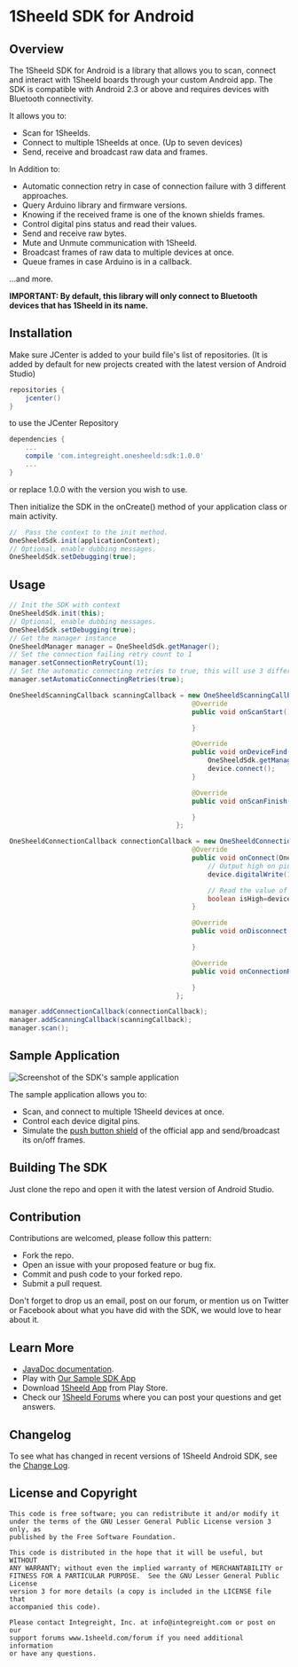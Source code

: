 # 1Sheeld SDK for Android #

## Overview ##

The 1Sheeld SDK for Android is a library that allows you to scan, connect and interact with 1Sheeld boards through your custom Android app. The SDK is compatible with Android 2.3 or above and requires devices with Bluetooth connectivity.

It allows you to:
- Scan for 1Sheelds.
- Connect to multiple 1Sheelds at once. (Up to seven devices)
- Send, receive and broadcast raw data and frames.

In Addition to:
- Automatic connection retry in case of connection failure with 3 different approaches.
- Query Arduino library and firmware versions.
- Knowing if the received frame is one of the known shields frames.
- Control digital pins status and read their values.
- Send and receive raw bytes.
- Mute and Unmute communication with 1Sheeld.
- Broadcast frames of raw data to multiple devices at once.
- Queue frames in case Arduino is in a callback.

...and more.

**IMPORTANT:  By default, this library will only connect to Bluetooth devices that has 1Sheeld in its name.**

## Installation ##

Make sure JCenter is added to your build file's list of repositories. (It is added by default for new projects created with the latest version of Android Studio)

```groovy
repositories {
    jcenter()
}
```

to use the JCenter Repository

```groovy
dependencies {
    ...
    compile 'com.integreight.onesheeld:sdk:1.0.0'
    ...
}
```

or replace 1.0.0 with the version you wish to use.

Then initialize the SDK in the onCreate() method of your application class or main activity.

```java
//  Pass the context to the init method.
OneSheeldSdk.init(applicationContext);
// Optional, enable dubbing messages.
OneSheeldSdk.setDebugging(true);
```

## Usage ##

```java
// Init the SDK with context
OneSheeldSdk.init(this);
// Optional, enable dubbing messages.
OneSheeldSdk.setDebugging(true);
// Get the manager instance
OneSheeldManager manager = OneSheeldSdk.getManager();
// Set the connection failing retry count to 1
manager.setConnectionRetryCount(1);
// Set the automatic connecting retries to true, this will use 3 different methods for connecting
manager.setAutomaticConnectingRetries(true);

OneSheeldScanningCallback scanningCallback = new OneSheeldScanningCallback() {
                                              @Override
                                              public void onScanStart() {

                                              }

                                              @Override
                                              public void onDeviceFind(OneSheeldDevice device) {
                                                  OneSheeldSdk.getManager().cancelScanning();
                                                  device.connect();
                                              }

                                              @Override
                                              public void onScanFinish(List<OneSheeldDevice> foundDevices) {

                                              }
                                          };

OneSheeldConnectionCallback connectionCallback = new OneSheeldConnectionCallback() {
                                              @Override
                                              public void onConnect(OneSheeldDevice device) {
                                                  // Output high on pin 13
                                                  device.digitalWrite(13,true);

                                                  // Read the value of pin 12
                                                  boolean isHigh=device.digitalRead(12);
                                              }

                                              @Override
                                              public void onDisconnect(OneSheeldDevice device) {

                                              }

                                              @Override
                                              public void onConnectionRetry(OneSheeldDevice device, int retryCount) {

                                              }
                                          };

manager.addConnectionCallback(connectionCallback);
manager.addScanningCallback(scanningCallback);
manager.scan();
```

## Sample Application ##

![Screenshot of the SDK's sample application](http://i.imgur.com/JLoBce4.png)

The sample application allows you to:
- Scan, and connect to multiple 1Sheeld devices at once.
- Control each device digital pins.
- Simulate the [push button shield](http://1sheeld.com/shields/push-button-shield/) of the official app and send/broadcast its on/off frames.

## Building The SDK ##

Just clone the repo and open it with the latest version of Android Studio.

## Contribution ##

Contributions are welcomed, please follow this pattern:
- Fork the repo.
- Open an issue with your proposed feature or bug fix.
- Commit and push code to your forked repo.
- Submit a pull request.

Don't forget to drop us an email, post on our forum, or mention us on Twitter or Facebook about what you have did with the SDK, we would love to hear about it.

## Learn More ##
 - [JavaDoc documentation](http://1sheeld.com/AndroidSDK/JavaDocs/).
 - Play with [Our Sample SDK App](https://github.com/Integreight/1Sheeld-Android-SDK/tree/master/sampleApplication)
 - Download [1Sheeld App](https://play.google.com/store/apps/details?id=com.integreight.onesheeld) from Play Store.
 - Check our [1Sheeld Forums](http://www.1sheeld.com/forum) where you can post your questions and get answers.

## Changelog ##

To see what has changed in recent versions of 1Sheeld Android SDK, see the [Change Log](CHANGELOG.md).

## License and Copyright ##

```
This code is free software; you can redistribute it and/or modify it
under the terms of the GNU Lesser General Public License version 3 only, as
published by the Free Software Foundation.

This code is distributed in the hope that it will be useful, but WITHOUT
ANY WARRANTY; without even the implied warranty of MERCHANTABILITY or
FITNESS FOR A PARTICULAR PURPOSE.  See the GNU Lesser General Public License
version 3 for more details (a copy is included in the LICENSE file that
accompanied this code).

Please contact Integreight, Inc. at info@integreight.com or post on our
support forums www.1sheeld.com/forum if you need additional information
or have any questions.
```
